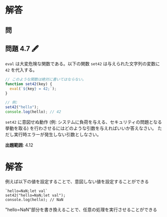 # 解答

## 問

## 問題 4.7 🖋️

`eval` は大変危険な関数である。以下の関数 `set42` は与えられた文字列の変数に `42` を代入する。

```js
// このような関数は絶対に書いてはならない。
function set42(key) {
  eval(`${key} = 42;`);
}

// 例:
set42("hello");
console.log(hello); // 42
```

`set42` に意図せぬ動作 (例: システムに負荷を与える、セキュリティの問題となる挙動を取る) を行わさせるにはどのような引数を与えればいいか答えなさい。
ただし実行時エラーが発生しない引数としなさい。

**出題範囲**: 4.12

# 解答

例えば以下の値を設定することで、意図しない値を設定することができる

```
`hello=NaN;let val`
set42("hello=NaN;let val");
console.log(hello); // NaN
```

"hello=NaN"部分を書き換えることで、任意の処理を実行させることができる
